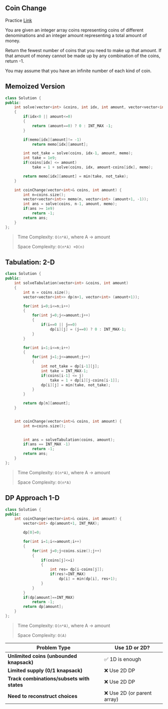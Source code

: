 ## Coin Change


Practice [Link](https://leetcode.com/problems/coin-change/description/)


You are given an integer array coins representing coins of different denominations and an integer amount representing a total amount of money.

Return the fewest number of coins that you need to make up that amount. If that amount of money cannot be made up by any combination of the coins, return -1.

You may assume that you have an infinite number of each kind of coin.


## Memoized Version

```cpp
class Solution {
public:
    int solve(vector<int> &coins, int idx, int amount, vector<vector<int>> &memo)
    {
        if(idx<0 || amount<=0)
        {
            return (amount==0) ? 0 : INT_MAX -1;
        }

        if(memo[idx][amount]!= -1)
            return memo[idx][amount];

        int not_take = solve(coins, idx-1, amount, memo);
        int take = 1e9;
        if(coins[idx] <= amount)
            take = 1 + solve(coins, idx, amount-coins[idx], memo);

        return memo[idx][amount] = min(take, not_take);
    }

    int coinChange(vector<int>& coins, int amount) {
        int n=coins.size();
        vector<vector<int>> memo(n, vector<int> (amount+1, -1));
        int ans = solve(coins, n-1, amount, memo);
        if(ans >= 1e9)
            return -1;
        return ans;
    }
};
```

> Time Complexity: `O(n*A)`, where A -> amount
>
> Space Complexity: `O(n*A) +O(n)`

## Tabulation: 2-D

```cpp
class Solution {
public:
    int solveTabulation(vector<int> &coins, int amount)
    {
        int n = coins.size();
        vector<vector<int>> dp(n+1, vector<int> (amount+1));

        for(int i=0;i<=n;i++)
        {
            for(int j=0;j<=amount;j++)
            {
                if(i==0 || j==0)
                    dp[i][j] = (j==0) ? 0 : INT_MAX-1;
            }
        }

        for(int i=1;i<=n;i++)
        {
            for(int j=1;j<=amount;j++)
            {
                int not_take = dp[i-1][j];
                int take = INT_MAX-1;
                if(coins[i-1] <= j)
                    take = 1 + dp[i][j-coins[i-1]];
                dp[i][j] = min(take, not_take);
            }
        }

        return dp[n][amount];
    }


    int coinChange(vector<int>& coins, int amount) {
        int n=coins.size();
        

        int ans = solveTabulation(coins, amount);
        if(ans == INT_MAX -1)
            return -1;
        return ans;
    }
};
```

> Time Complexity: `O(n*A)`, where A -> amount
>
> Space Complexity: `O(n*A)`

## DP Approach 1-D

```cpp
class Solution {
public:
    int coinChange(vector<int>& coins, int amount) {
        vector<int> dp(amount+1, INT_MAX);

        dp[0]=0;

        for(int i=1;i<=amount;i++)
        {
            for(int j=0;j<coins.size();j++)
            {
                if(coins[j]<=i)
                {
                    int res= dp[i-coins[j]];
                    if(res!=INT_MAX)
                        dp[i] = min(dp[i], res+1);
                }
            }
        }
        if(dp[amount]==INT_MAX)
            return -1;
        return dp[amount];
    }
};
```

> Time Complexity: `O(n*A)`, where A -> amount
>
> Space Complexity: `O(A)`

| Problem Type                               | Use 1D or 2D?              |
| ------------------------------------------ | -------------------------- |
| **Unlimited coins (unbounded knapsack)**   | ✅ 1D is enough             |
| **Limited supply (0/1 knapsack)**          | ❌ Use 2D DP                |
| **Track combinations/subsets with states** | ❌ Use 2D DP                |
| **Need to reconstruct choices**            | ❌ Use 2D (or parent array) |
